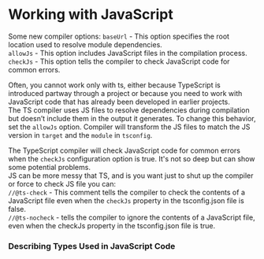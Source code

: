 # Working with JavaScript
Some new compiler options:
`baseUrl` - This option specifies the root location used to resolve module dependencies. \
`allowJs` - This option includes JavaScript files in the compilation process. \
`checkJs` - This option tells the compiler to check JavaScript code for common errors.

Often, you cannot work only with ts, either because TypeScript is introduced partway through a project or because you
need to work with JavaScript code that has already been developed in earlier projects. \
The TS compiler uses JS files to resolve dependencies during compilation but doesn’t include them in the output it
generates. To change this behavior, set the `allowJs` option. Compiler will transform the JS files to match the JS
version in `target` and the `module` in `tsconfig`.

The TypeScript compiler will check JavaScript code for common errors when the `checkJs` configuration option is true. It's
not so deep but can show some potential problems. \
JS can be more messy that TS, and is you want just to shut up the compiler or force to check JS file you can: \
`//@ts-check` - This comment tells the compiler to check the contents of a JavaScript file even when the `checkJs`
property in the tsconfig.json file is false. \
`//@ts-nocheck` - tells the compiler to ignore the contents of a JavaScript file, even when the checkJs property
in the tsconfig.json file is true.

### Describing Types Used in JavaScript Code

